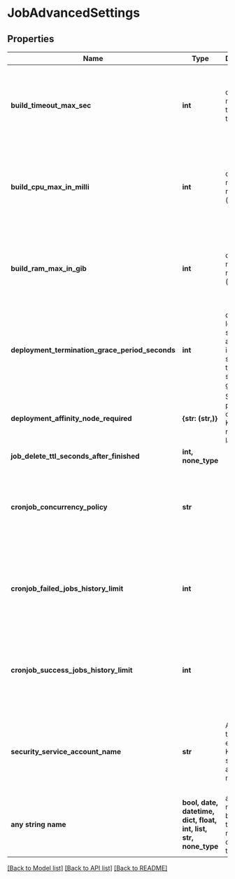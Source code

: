 # JobAdvancedSettings


## Properties
Name | Type | Description | Notes
------------ | ------------- | ------------- | -------------
**build_timeout_max_sec** | **int** | define the max timeout for the build | [optional]  if omitted the server will use the default value of 1800
**build_cpu_max_in_milli** | **int** | define the max cpu resources (in milli) | [optional]  if omitted the server will use the default value of 4000
**build_ram_max_in_gib** | **int** | define the max ram resources (in gib) | [optional]  if omitted the server will use the default value of 8
**deployment_termination_grace_period_seconds** | **int** | define how long in seconds an application is supposed to be stopped gracefully | [optional]  if omitted the server will use the default value of 60
**deployment_affinity_node_required** | **{str: (str,)}** | Set pod placement on specific Kubernetes nodes labels | [optional] 
**job_delete_ttl_seconds_after_finished** | **int, none_type** |  | [optional] 
**cronjob_concurrency_policy** | **str** |  | [optional]  if omitted the server will use the default value of "Forbid"
**cronjob_failed_jobs_history_limit** | **int** |  | [optional]  if omitted the server will use the default value of 1
**cronjob_success_jobs_history_limit** | **int** |  | [optional]  if omitted the server will use the default value of 1
**security_service_account_name** | **str** | Allows you to set an existing Kubernetes service account name  | [optional]  if omitted the server will use the default value of ""
**any string name** | **bool, date, datetime, dict, float, int, list, str, none_type** | any string name can be used but the value must be the correct type | [optional]

[[Back to Model list]](../README.md#documentation-for-models) [[Back to API list]](../README.md#documentation-for-api-endpoints) [[Back to README]](../README.md)


